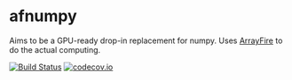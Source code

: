 # afnumpy
Aims to be a GPU-ready drop-in replacement for numpy. Uses [ArrayFire](http://github.com/arrayfire/arrayfire) to do the actual computing.

[![Build Status](https://travis-ci.org/FilipeMaia/afnumpy.svg)](https://travis-ci.org/FilipeMaia/afnumpy) [![codecov.io](https://codecov.io/github/FilipeMaia/afnumpy/coverage.svg?branch=master)](https://codecov.io/github/FilipeMaia/afnumpy?branch=master)
